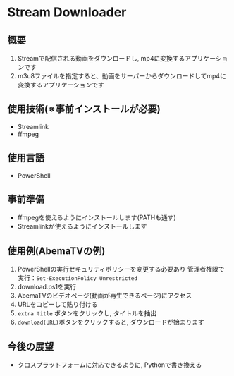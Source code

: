 # Stream Downloader

## 概要
1. Streamで配信される動画をダウンロードし, mp4に変換するアプリケーションです
2. m3u8ファイルを指定すると、動画をサーバーからダウンロードしてmp4に変換するアプリケーションです

## 使用技術(※事前インストールが必要)
* Streamlink
* ffmpeg

## 使用言語
* PowerShell

## 事前準備
* ffmpegを使えるようにインストールします(PATHも通す)
* Streamlinkが使えるようにインストールします

## 使用例(AbemaTVの例)
1. PowerShellの実行セキュリティポリシーを変更する必要あり 管理者権限で実行：`Set-ExecutionPolicy Unrestricted`
2. download.ps1を実行
3. AbemaTVのビデオページ(動画が再生できるページ)にアクセス
4. URLをコピーして貼り付ける
5. `extra title` ボタンをクリックし, タイトルを抽出
6. `download(URL)`ボタンをクリックすると, ダウンロードが始まります

## 今後の展望
* クロスプラットフォームに対応できるように, Pythonで書き換える
